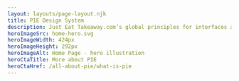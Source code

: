 ```yaml
---
layout: layouts/page-layout.njk
title: PIE Design System
description: Just Eat Takeaway.com’s global principles for interfaces and experiences
heroImageSrc: home-hero.svg
heroImageWidth: 424px
heroImageHeight: 292px
heroImageAlt: Home Page - hero illustration
heroCtaTitle: More about PIE
heroCtaHref: /all-about-pie/what-is-pie
---
```

